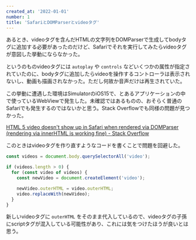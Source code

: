 ```yaml
---
created_at: '2022-01-01'
number: 1
title: 'SafariとDOMParserとvideoタグ'
---
```

あるとき、videoタグを含んだHTMLの文字列をDOMParserで生成してbodyタグに追加する必要があったのだけど、Safariでそれを実行してみたらvideoタグが意図した挙動にならなかった。

というのものvideoタグには `autoplay` や `controls` などいくつかの属性が指定されていたのに、bodyタグに追加したらvideoを操作するコントローラは表示されないし、動画も描画されなかった。ただし何故か音声だけは再生されていた。

この挙動に遭遇した環境はSimulatorのiOS15で、とあるアプリケーションの中で使っているWebViewで発生した。未確認ではあるものの、おそらく普通のSafariでも発生するのではないかと思う。Stack Overflowでも同様の問題が見つかった。

[HTML 5 video doesn't show up in Safari when rendered via DOMParser (rendering via innerHTML is working fine) - Stack Overflow](https://stackoverflow.com/q/58240755)

このときはvideoタグを作り直すようなコードを書くことで問題を回避した。

```js
const videos = document.body.querySelectorAll('video');

if (videos.length > 0) {
  for (const video of videos) {
    const newVideo = document.createElement('video');

    newVideo.outerHTML = video.outerHTML;
    video.replaceWith(newVideo);
  }
}
```

新しいvideoタグに `outerHTML` をそのまま代入しているので、videoタグの子孫にscriptタグが混入している可能性があり、これには気をつけたほうが良いとは思う。
